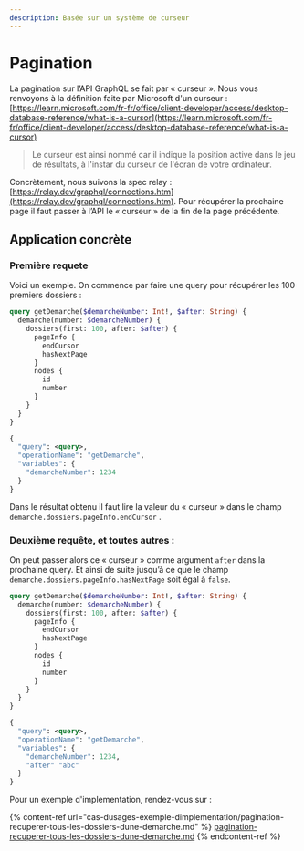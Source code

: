 ```yaml
---
description: Basée sur un système de curseur
---
```


# Pagination

La pagination sur l’API GraphQL se fait par « curseur ». Nous vous renvoyons à la définition faite par Microsoft d'un curseur : [https://learn.microsoft.com/fr-fr/office/client-developer/access/desktop-database-reference/what-is-a-cursor](https://learn.microsoft.com/fr-fr/office/client-developer/access/desktop-database-reference/what-is-a-cursor)

> Le curseur est ainsi nommé car il indique la position active dans le jeu de résultats, à l'instar du curseur de l'écran de votre ordinateur.

Concrètement, nous suivons la spec relay : [https://relay.dev/graphql/connections.htm](https://relay.dev/graphql/connections.htm). Pour récupérer la prochaine page il faut passer à l’API le « curseur » de la fin de la page précédente.

## Application concrète&#x20;

### Première requete&#x20;

Voici un exemple. On commence par faire une query pour récupérer les 100 premiers dossiers :

```graphql
query getDemarche($demarcheNumber: Int!, $after: String) {
  demarche(number: $demarcheNumber) {
    dossiers(first: 100, after: $after) {
      pageInfo {
        endCursor
        hasNextPage
      }
      nodes {
        id
        number
      }
    }
  }
}
```

```graphql
{
  "query": <query>,
  "operationName": "getDemarche",
  "variables": {
    "demarcheNumber": 1234
  }
}
```

Dans le résultat obtenu il faut lire la valeur du « curseur » dans le champ `demarche.dossiers.pageInfo.endCursor` .&#x20;

### Deuxième requête, et toutes autres :

On peut passer alors ce « curseur » comme argument `after` dans la prochaine query. Et ainsi de suite jusqu’à ce que le champ `demarche.dossiers.pageInfo.hasNextPage` soit égal à `false`.

```graphql
query getDemarche($demarcheNumber: Int!, $after: String) {
  demarche(number: $demarcheNumber) {
    dossiers(first: 100, after: $after) {
      pageInfo {
        endCursor
        hasNextPage
      }
      nodes {
        id
        number
      }
    }
  }
}
```

```graphql
{
  "query": <query>,
  "operationName": "getDemarche",
  "variables": {
    "demarcheNumber": 1234,
    "after" "abc"
  }
}
```

Pour un exemple d'implementation, rendez-vous sur :&#x20;

{% content-ref url="cas-dusages-exemple-dimplementation/pagination-recuperer-tous-les-dossiers-dune-demarche.md" %}
[pagination-recuperer-tous-les-dossiers-dune-demarche.md](cas-dusages-exemple-dimplementation/pagination-recuperer-tous-les-dossiers-dune-demarche.md)
{% endcontent-ref %}
